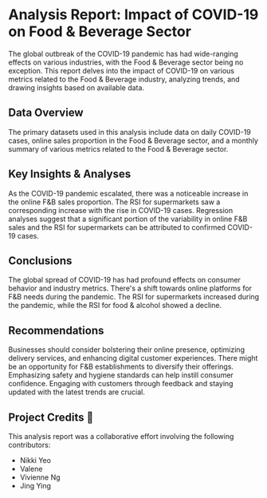 # Analysis Report: Impact of COVID-19 on Food & Beverage Sector

The global outbreak of the COVID-19 pandemic has had wide-ranging effects on various industries, with the Food & Beverage sector being no exception. This report delves into the impact of COVID-19 on various metrics related to the Food & Beverage industry, analyzing trends, and drawing insights based on available data.

## Data Overview

The primary datasets used in this analysis include data on daily COVID-19 cases, online sales proportion in the Food & Beverage sector, and a monthly summary of various metrics related to the Food & Beverage sector.

## Key Insights & Analyses

As the COVID-19 pandemic escalated, there was a noticeable increase in the online F&B sales proportion. The RSI for supermarkets saw a corresponding increase with the rise in COVID-19 cases. Regression analyses suggest that a significant portion of the variability in online F&B sales and the RSI for supermarkets can be attributed to confirmed COVID-19 cases.

## Conclusions

The global spread of COVID-19 has had profound effects on consumer behavior and industry metrics. There's a shift towards online platforms for F&B needs during the pandemic. The RSI for supermarkets increased during the pandemic, while the RSI for food & alcohol showed a decline.

## Recommendations

Businesses should consider bolstering their online presence, optimizing delivery services, and enhancing digital customer experiences. There might be an opportunity for F&B establishments to diversify their offerings. Emphasizing safety and hygiene standards can help instill consumer confidence. Engaging with customers through feedback and staying updated with the latest trends are crucial.

## Project Credits 👏

This analysis report was a collaborative effort involving the following contributors:
- Nikki Yeo
- Valene
- Vivienne Ng
- Jing Ying
